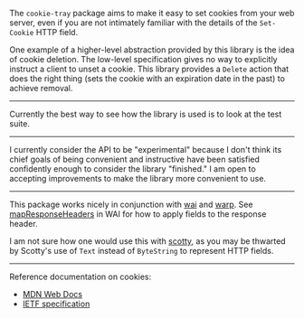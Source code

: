 The `cookie-tray` package aims to make it easy to set cookies from your web
server, even if you are not intimately familiar with the details of the
`Set-Cookie` HTTP field.

One example of a higher-level abstraction provided by this library is the idea
of cookie deletion. The low-level specification gives no way to explicitly
instruct a client to unset a cookie. This library provides a `Delete` action
that does the right thing (sets the cookie with an expiration date in the past)
to achieve removal.

---

Currently the best way to see how the library is used is to look at the test
suite.

---

I currently consider the API to be "experimental" because I don't think its
chief goals of being convenient and instructive have been satisfied confidently
enough to consider the library "finished." I am open to accepting improvements
to make the library more convenient to use.

---

This package works nicely in conjunction with [wai] and [warp]. See
[mapResponseHeaders] in WAI for how to apply fields to the response header.

I am not sure how one would use this with [scotty], as you may be thwarted by
Scotty's use of `Text` instead of `ByteString` to represent HTTP fields.

  [scotty]: https://hackage.haskell.org/package/scotty
  [mapResponseHeaders]: https://hackage.haskell.org/package/wai-3.2.3/docs/Network-Wai.html#v:mapResponseHeaders
  [wai]: https://hackage.haskell.org/package/wai
  [warp]: https://hackage.haskell.org/package/warp

---

Reference documentation on cookies:

* [MDN Web Docs](https://developer.mozilla.org/en-US/docs/Web/HTTP/Headers/Set-Cookie)
* [IETF specification](https://datatracker.ietf.org/doc/html/rfc6265)
